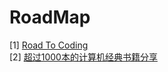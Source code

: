 # RoadMap
[1] [Road To Coding](https://www.r2coding.com/#/)  
[2] [超过1000本的计算机经典书籍分享](https://gitee.com/ForthEspada/CS-Books)  
